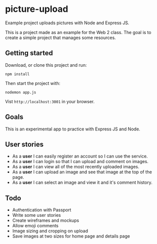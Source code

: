 # picture-upload

Example project uploads pictures with Node and Express JS.

This is a project made as an example for the Web 2 class.
The goal is to create a simple project that manages some
resources.

## Getting started

Download, or clone this project and run:

`npm install`

Then start the project with:

`nodemon app.js`

Vist `http://localhost:3001` in your browser.

## Goals

This is an experimental app to practice with Express JS and Node.

## User stories

- As a **user** I can easily register an account so I can use the service.
- As a **user** I can login so that I can upload and comment on images.
- As a **user** I can view all of the most recently uploaded images.
- As a **user** I can upload an image and see that image at the top of the page.
- As a **user** I can select an image and view it and it's comment history.

## Todo

- Authentication with Passport
- Write some user stories
- Create wireframes and mockups
- Allow emoji comments
- Image sizing and cropping on upload
- Save images at two sizes for home page and details page
